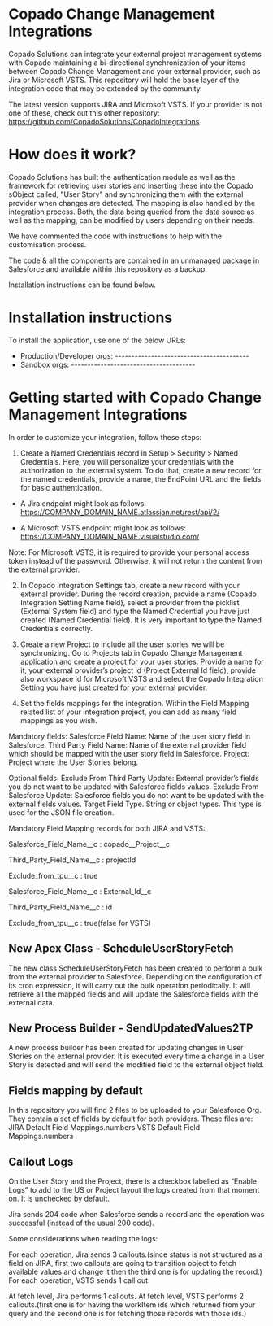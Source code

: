 # Copado Change Management Integrations

Copado Solutions can integrate your external project management systems with Copado maintaining a bi-directional synchronization of your items between Copado Change Management and your external provider, such as Jira or Microsoft VSTS. This repository will hold the base layer of the integration code that may be extended by the community.

The latest version supports JIRA and Microsoft VSTS.
If your provider is not one of these, check out this other repository: https://github.com/CopadoSolutions/CopadoIntegrations

# How does it work?
Copado Solutions has built the authentication module as well as the framework for retrieving user stories and inserting these into the Copado sObject called, "User Story" and synchronizing them with the external provider when changes are detected.  The mapping is also handled by the integration process.  Both, the data being queried from the data source as well as the mapping, can be modified by users depending on their needs.  

We have commented the code with instructions to help with the customisation process.

The code & all the components are contained in an unmanaged package in Salesforce and available within this repository as a backup.

Installation instructions can be found below.

# Installation instructions
To install the application, use one of the below URLs:
- Production/Developer orgs:  -----------------------------------------
- Sandbox orgs: --------------------------------------

# Getting started with Copado Change Management Integrations

In order to customize your integration, follow these steps:

1) Create a Named Credentials record in Setup > Security > Named Credentials.
Here, you will personalize your credentials with the authorization to the external system. To do that, create a new record for the named credentials, provide a name, the EndPoint URL and the fields for basic authentication.

- A Jira endpoint might look as follows: https://COMPANY_DOMAIN_NAME.atlassian.net/rest/api/2/

- A Microsoft VSTS endpoint might look as follows: https://COMPANY_DOMAIN_NAME.visualstudio.com/

Note: For Microsoft VSTS, it is required to provide your personal access token instead of the password. Otherwise, it will not return the content from the external provider.


2) In Copado Integration Settings tab, create a new record with your external provider. During the record creation, provide a name (Copado Integration Setting Name field), select a provider from the picklist (External System field) and type the Named Credential you have just created (Named Credential field). It is very important to type the Named Credentials correctly.

3) Create a new Project to include all the user stories we will be synchronizing.
Go to Projects tab in Copado Change Management application and create a project for your user stories. Provide a name for it, your external provider’s project id (Project External Id field), provide also workspace id for Microsoft VSTS and select the Copado Integration Setting you have just created for your external provider.

4) Set the fields mappings for the integration.
Within the Field Mapping related list of your integration project, you can add as many field mappings as you wish. 

Mandatory fields:
Salesforce Field Name: Name of the user story field in Salesforce.
Third Party Field Name: Name of the external provider field which should be mapped with the user story field in Salesforce.
Project: Project where the User Stories belong.

Optional fields:
Exclude From Third Party Update: External provider’s fields you do not want to be updated with Salesforce fields values.
Exclude From Salesforce Update: Salesforce fields you do not want to be updated with the external fields values.
Target Field Type. String or object types. This type is used for the JSON file creation.

Mandatory Field Mapping records for both JIRA and VSTS:

Salesforce_Field_Name__c  : copado__Project__c

Third_Party_Field_Name__c : projectId     

Exclude_from_tpu__c       : true    	    

Salesforce_Field_Name__c  : External_Id__c

Third_Party_Field_Name__c : id     		

Exclude_from_tpu__c       : true(false for VSTS)

## New Apex Class - ScheduleUserStoryFetch 
The new class ScheduleUserStoryFetch has been created to perform a bulk from the external provider to Salesforce. Depending on the configuration of its cron expression, it will carry out the bulk operation periodically. It will retrieve all the mapped fields and will update the Salesforce fields with the external data.

## New Process Builder - SendUpdatedValues2TP
A new process builder has been created for updating changes in User Stories on the external provider. It is executed every time a change in a User Story is detected and will send the modified field to the external object field.



## Fields mapping by default
In this repository you will find 2 files to be uploaded to your Salesforce Org. They contain a set of fields by default for both providers. 
These files are:
JIRA Default Field Mappings.numbers
VSTS Default Field Mappings.numbers


## Callout Logs
On the User Story and the Project, there is a checkbox labelled as “Enable Logs” to add to the US or Project layout the logs created from that moment on. It is unchecked by default.

Jira sends 204 code when Salesforce sends a record and the operation was successful (instead of the usual 200 code). 

Some considerations when reading the logs:

For each operation, Jira sends 3 callouts.(since status is not structured as a field on JIRA, first two callouts are going to transition object to fetch available values and change it then the third one is for updating the record.)
For each operation, VSTS sends 1 call out.

At fetch level, Jira performs 1 callouts.
At fetch level, VSTS performs 2 callouts.(first one is for having the workItem ids which returned from your query and the second one is for fetching those records with those ids.)


